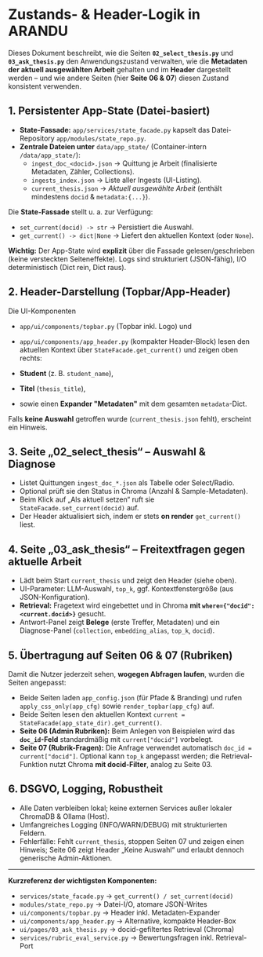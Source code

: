 # Zustands- & Header-Logik in ARANDU

Dieses Dokument beschreibt, wie die Seiten **`02_select_thesis.py`** und **`03_ask_thesis.py`** den Anwendungszustand
verwalten, wie die **Metadaten der aktuell ausgewählten Arbeit** gehalten und im **Header** dargestellt werden –
und wie andere Seiten (hier **Seite 06 & 07**) diesen Zustand konsistent verwenden.

## 1. Persistenter App-State (Datei-basiert)

- **State-Fassade:** `app/services/state_facade.py` kapselt das Datei-Repository `app/modules/state_repo.py`.
- **Zentrale Dateien unter** `data/app_state/` (Container-intern `/data/app_state/`):
  - `ingest_doc_<docid>.json`  → Quittung je Arbeit (finalisierte Metadaten, Zähler, Collections).
  - `ingests_index.json`       → Liste aller Ingests (UI-Listing).
  - `current_thesis.json`      → *Aktuell ausgewählte Arbeit* (enthält mindestens `docid` & `metadata:{...}`).

Die **State-Fassade** stellt u. a. zur Verfügung:
- `set_current(docid) -> str`  → Persistiert die Auswahl.
- `get_current() -> dict|None` → Liefert den aktuellen Kontext (oder `None`).

**Wichtig:** Der App-State wird **explizit** über die Fassade gelesen/geschrieben (keine versteckten Seiteneffekte).
Logs sind strukturiert (JSON-fähig), I/O deterministisch (Dict rein, Dict raus).

## 2. Header-Darstellung (Topbar/App-Header)

Die UI-Komponenten
- `app/ui/components/topbar.py` (Topbar inkl. Logo) und
- `app/ui/components/app_header.py` (kompakter Header-Block)
lesen den aktuellen Kontext über `StateFacade.get_current()` und zeigen oben rechts:

- **Student** (z. B. `student_name`),
- **Titel** (`thesis_title`),
- sowie einen **Expander "Metadaten"** mit dem gesamten `metadata`-Dict.

Falls **keine Auswahl** getroffen wurde (`current_thesis.json` fehlt), erscheint ein Hinweis.

## 3. Seite „02_select_thesis“ – Auswahl & Diagnose

- Listet Quittungen `ingest_doc_*.json` als Tabelle oder Select/Radio.
- Optional prüft sie den Status in Chroma (Anzahl & Sample-Metadaten).
- Beim Klick auf „Als aktuell setzen“ ruft sie `StateFacade.set_current(docid)` auf.
- Der Header aktualisiert sich, indem er stets **on render** `get_current()` liest.

## 4. Seite „03_ask_thesis“ – Freitextfragen gegen aktuelle Arbeit

- Lädt beim Start `current_thesis` und zeigt den Header (siehe oben).
- UI-Parameter: LLM-Auswahl, `top_k`, ggf. Kontextfenstergröße (aus JSON-Konfiguration).
- **Retrieval:** Fragetext wird eingebettet und in Chroma **mit `where={"docid": <current.docid>}`** gesucht.
- Antwort-Panel zeigt **Belege** (erste Treffer, Metadaten) und ein Diagnose-Panel (`collection`, `embedding_alias`, `top_k`, `docid`).

## 5. Übertragung auf Seiten 06 & 07 (Rubriken)

Damit die Nutzer jederzeit sehen, **wogegen Abfragen laufen**, wurden die Seiten angepasst:

- Beide Seiten laden `app_config.json` (für Pfade & Branding) und rufen `apply_css_only(app_cfg)` sowie `render_topbar(app_cfg)` auf.
- Beide Seiten lesen den aktuellen Kontext `current = StateFacade(app_state_dir).get_current()`.
- **Seite 06 (Admin Rubriken):** Beim Anlegen von Beispielen wird das **`doc_id`-Feld** standardmäßig mit `current["docid"]` vorbelegt.
- **Seite 07 (Rubrik-Fragen):** Die Anfrage verwendet automatisch `doc_id = current["docid"]`.
  Optional kann `top_k` angepasst werden; die Retrieval-Funktion nutzt Chroma **mit docid-Filter**, analog zu Seite 03.

## 6. DSGVO, Logging, Robustheit

- Alle Daten verbleiben lokal; keine externen Services außer lokaler ChromaDB & Ollama (Host).
- Umfangreiches Logging (INFO/WARN/DEBUG) mit strukturierten Feldern.
- Fehlerfälle: Fehlt `current_thesis`, stoppen Seiten 07 und zeigen einen Hinweis; Seite 06 zeigt Header „Keine Auswahl“ und erlaubt dennoch generische Admin-Aktionen.

---

**Kurzreferenz der wichtigsten Komponenten:**

- `services/state_facade.py`  → `get_current() / set_current(docid)`
- `modules/state_repo.py`     → Datei-I/O, atomare JSON-Writes
- `ui/components/topbar.py`   → Header inkl. Metadaten-Expander
- `ui/components/app_header.py` → Alternative, kompakte Header-Box
- `ui/pages/03_ask_thesis.py` → docid-gefiltertes Retrieval (Chroma)
- `services/rubric_eval_service.py` → Bewertungsfragen inkl. Retrieval-Port
